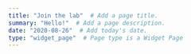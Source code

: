 ```yaml
---
title: "Join the lab"  # Add a page title.
summary: "Hello!"  # Add a page description.
date: "2020-08-26"  # Add today's date.
type: "widget_page"  # Page type is a Widget Page
---
```


